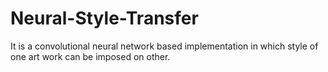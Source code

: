 # Neural-Style-Transfer
It is a convolutional neural network based implementation in which style of one art work can be imposed on other.
